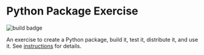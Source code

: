 # Python Package Exercise

![build badge](https://github.com/software-students-spring2025/3-python-package-jeff-bezos/blob/main/.github/workflows/build.yml/badge.svg)

An exercise to create a Python package, build it, test it, distribute it, and use it. See [instructions](./instructions.md) for details.
